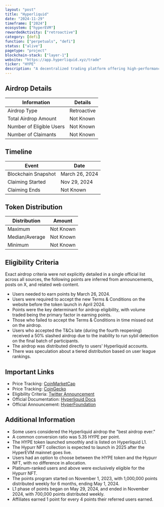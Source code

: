 ```yaml
---
layout: "post"
title: "Hyperliquid"
date: "2024-11-29"
timeframe: ["2024"]
ecosystem: ["hyperEVM"]
rewardedActivity: ["retroactive"]
category: [defi]
function: ["perpetuals", "defi"]
status: ["alive"]
pagetype: "project"
blockchain-stack: ["layer-1"]
website: "https://app.hyperliquid.xyz/trade"
ticker: "HYPE"
description: "A decentralized trading platform offering high-performance perpetual futures trading and innovative DeFi solutions."
---
```

## Airdrop Details

| Information              | Details     |
| ------------------------ | ----------- |
| Airdrop Type             | Retroactive |
| Total Airdrop Amount     | Not Known   |
| Number of Eligible Users | Not Known   |
| Number of Claimants      | Not Known   |

## Timeline

| Event               | Date           |
| ------------------- | -------------- |
| Blockchain Snapshot | March 26, 2024 |
| Claiming Started    | Nov 29, 2024   |
| Claiming Ends       | Not Known      |

## Token Distribution

| Distribution   | Amount    |
| -------------- | --------- |
| Maximum        | Not Known |
| Median/Average | Not Known |
| Minimum        | Not Known |

## Eligibility Criteria

Exact airdrop criteria were not explicitly detailed in a single official list across all sources, the following points are inferred from announcements, posts on X, and related web content.

- Users needed to earn points by March 26, 2024.
- Users were required to accept the new Terms & Conditions on the website before the token launch in April 2024.
- Points were the key determinant for airdrop eligibility, with volume traded being the primary factor in earning points.
- Those who failed to accept the Terms & Conditions in time missed out on the airdrop.
- Users who accepted the T&Cs late (during the fourth reopening) received a 50% slashed airdrop due to the inability to run sybil detection on the final batch of participants.
- The airdrop was distributed directly to users' Hyperliquid accounts.
- There was speculation about a tiered distribution based on user league rankings.

## Important Links

- Price Tracking: [CoinMarketCap](https://coinmarketcap.com/currencies/hyperliquid)
- Price Tracking: [CoinGecko](https://www.coingecko.com/en/coins/hyperliquid)
- Eligibility Criteria: [Twitter Announcement](https://x.com/HyperliquidX/status/1862402701705060486)
- Official Documentation: [Hyperliquid Docs](https://hyperliquid.gitbook.io/hyperliquid-docs/points)
- Official Announcement: [HyperFoundation](https://hyperfoundation.org/)

## Additional Information

- Some users considered the Hyperliquid airdrop the "best airdrop ever."
- A common conversion ratio was 5.35 HYPE per point.
- The HYPE token launched smoothly and is listed on Hyperliquid L1.
- The Hypurr NFT collection is expected to launch in 2025 after the HyperEVM mainnet goes live.
- Users had an option to choose between the HYPE token and the Hypurr NFT, with no difference in allocation.
- Platinum-ranked users and above were exclusively eligible for the Hypurr NFT.
- The points program started on November 1, 2023, with 1,000,000 points distributed weekly for 6 months, ending May 1, 2024.
- L1 phase of points began on May 29, 2024, and ended in November 2024, with 700,000 points distributed weekly.
- Affiliates earned 1 point for every 4 points their referred users earned.